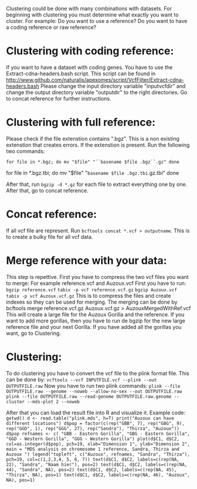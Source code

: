 Clustering could be done with many combinations with datasets. For beginning with clustering you must determine what exactly you want
to cluster. For example: Do you want to use a reference? Do you want to have a coding reference or raw reference? 

# Clustering with coding reference:
If you want to have a dataset with coding genes. You have to use the Extract-cdna-headers.bash script.
This script can be found in  http://www.github.com/naturalis/apexomes/script/VcfFilter/Extract-cdna-headers.bash
Please change the input directory variable "inputvcfdir" and change the output directory variable "outputdir"
to the right directories. Go to concat reference for further instructions.

# Clustering with full reference:
Please check if the file extenstion contains ".bgz". This is a non existing extenstion that creates errors. If the extenstion
is present. Run the following two commands:

`for file in *.bgz; do
    mv "$file" "``basename $file .bgz``.gz"
done`

for file in *.bgz.tbi; do
    mv "$file" "``basename $file .bgz.tbi``.gz.tbi"
done

After that, run `bgzip -d *.gz` for each file to extract everything one by one. After that, go to concat reference.


# Concat reference:
If all vcf file are represent. Run `bcftools concat *.vcf > outputname`.
This is to create a bulky file for all vcf data.

# Merge reference with your data:
This step is repettive. First you have to compress the two vcf files you want to merge: For example reference.vcf and Auzoux.vcf
First you have to run:
`bgzip reference.vcf`
`tabix -p vcf reference.vcf.gz`
`bgzip Auzoux.vcf`
`tabix -p vcf Auzoux.vcf.gz`
This is to compress the files and create indexes so they can be used for merging. The merging can be done by
bcftools merge reference.vcf.gz Auzoux.vcf.gz > AuzouxMergedWithRef.vcf
This will create a large file for the Auzoux Gorilla and the reference. If you want to add more gorillas, then you have
to run de bgzip for the new large reference file and your next Gorilla. If you have added all the gorillas you want, go to Clustering.

# Clustering:
To do clustering you have to convert the vcf file to the plink format file. This can be done by:
`vcftools --vcf INPUTFILE.vcf --plink --out  OUTPUTFILE.raw`
Now you have to run two plink commands:
`plink --file OUTPUTFILE.raw --genome --noweb --allow-no-sex --out OUTPUTFILE.raw`
`plink --file OUTPUTFILE.raw --read-genome OUTPUTFILE.raw.genome --cluster --mds-plot 2 --noweb`


After that you can load the result file into R and visualize it.
Example code:
`getwd()
d <- read.table("plink.mds", h=T)
print("Auzoux can have different locations")
d$pop = factor(c(rep("GBB", 7), rep("GBG", 9), rep("GGD", 1), rep("GGG", 27), rep("Sandra"), "Thirza", "Auzoux"))
d$pop
refnames <- c( "GBB - Eastern Gorilla", "GBG - Eastern Gorilla", "GGD - Western Gorilla", "GGG - Western Gorilla")
plot(d$C1, d$C2, col=as.integer(d$pop), pch=19, xlab="Dimension 1", ylab="Dimension 2", main = "MDS analysis on chromosome 1 reference, Sandra, Thirza and Auzoux ")
legend("topleft", c("Auzoux", refnames, "Sandra", "Thirza"), pch=19, col=c(1,2,3,4, 5, 6, 7))
text(d$C1, d$C2, labels=c(rep(NA, 22), "Sandra", "Naam hier"), pos=2)
text(d$C1, d$C2, labels=c(rep(NA, 44), "Sandra", NA), pos=2)
text(d$C1, d$C2, labels=c(rep(NA, 45), "Thirza", NA), pos=1)
text(d$C1, d$C2, labels=c(rep(NA, 46), "Auzoux", NA), pos=1)`
